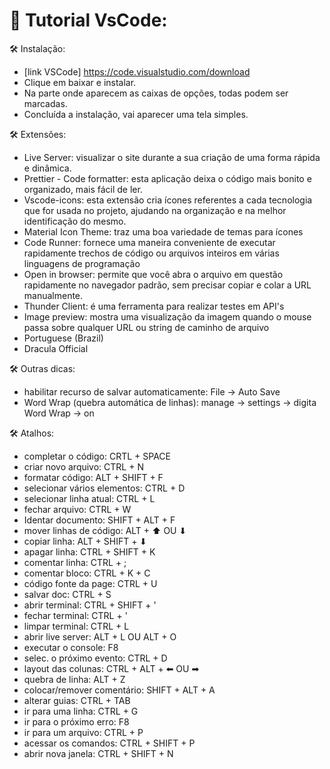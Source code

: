 # 📝 Tutorial VsCode:

🛠 Instalação:

* [link VSCode] <https://code.visualstudio.com/download>
* Clique em baixar e instalar.
* Na parte onde aparecem as caixas de opções, todas podem ser marcadas.
* Concluída a instalação, vai aparecer uma tela simples.

🛠 Extensões:

* Live Server: visualizar o site durante a sua criação de uma forma rápida e dinâmica.
* Prettier - Code formatter: esta aplicação deixa o código mais bonito e organizado, mais fácil de ler.
* Vscode-icons: esta extensão cria ícones referentes a cada tecnologia que for usada no projeto, ajudando na organização e na melhor identificação do mesmo.
* Material Icon Theme: traz uma boa variedade de temas para ícones
* Code Runner: fornece uma maneira conveniente de executar rapidamente trechos de código ou arquivos inteiros em várias linguagens de programação
* Open in browser:  permite que você abra o arquivo em questão rapidamente no navegador padrão, sem precisar copiar e colar a URL manualmente.
* Thunder Client: é uma ferramenta para realizar testes em API's
* Image preview: mostra uma visualização da imagem quando o mouse passa sobre qualquer URL ou string de caminho de arquivo
* Portuguese (Brazil)
* Dracula Official

🛠 Outras dicas:

* habilitar recurso de salvar automaticamente: File -> Auto Save
* Word Wrap (quebra automática de linhas): manage -> settings -> digita Word Wrap -> on

🛠 Atalhos:

* completar o código: CRTL + SPACE
* criar novo arquivo: CTRL + N 
* formatar código: ALT + SHIFT + F
* selecionar vários elementos: CTRL + D
* selecionar linha atual: CTRL + L
* fechar arquivo: CTRL + W
* Identar documento: SHIFT + ALT + F
* mover linhas de código: ALT + ⬆ OU ⬇
* copiar linha: ALT + SHIFT + ⬇
* apagar linha: CTRL + SHIFT + K
* comentar linha: CTRL + ;
* comentar bloco: CTRL + K + C
* código fonte da page: CTRL + U
* salvar doc: CTRL + S
* abrir terminal: CTRL + SHIFT + '
* fechar terminal: CTRL + '
* limpar terminal: CTRL + L
* abrir live server: ALT + L OU ALT + O
* executar o console: F8
* selec. o próximo evento: CTRL + D
* layout das colunas: CTRL + ALT + ⬅ OU ➡
* quebra de linha: ALT + Z
* colocar/remover comentário: SHIFT + ALT + A
* alterar guias: CTRL + TAB
* ir para uma linha: CTRL + G
* ir para o próximo erro: F8
* ir para um arquivo: CTRL + P
* acessar os comandos: CTRL + SHIFT + P
* abrir nova janela: CTRL + SHIFT + N


